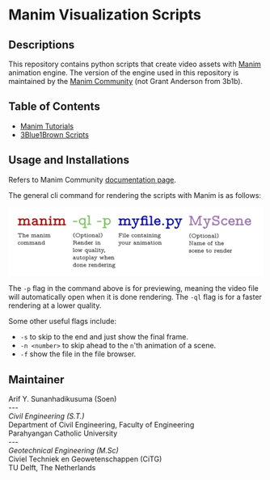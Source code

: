 # Manim Visualization Scripts

## Descriptions
This repository contains python scripts that create video assets with [Manim](https://github.com/ManimCommunity/manim) animation engine. The version of the engine used in this repository is maintained by the [Manim Community](https://docs.manim.community/en/stable/index.html) (not Grant Anderson from 3b1b).

## Table of Contents
* [Manim Tutorials]()
* [3Blue1Brown Scripts]()

## Usage and Installations
Refers to Manim Community [documentation page](https://docs.manim.community/en/stable/guides/configuration.html).

The general cli command for rendering the scripts with Manim is as follows:

![manim-illustration](https://raw.githubusercontent.com/ManimCommunity/manim/main/docs/source/_static/command.png)

The `-p` flag in the command above is for previewing, meaning the video file will automatically open when it is done rendering. The `-ql` flag is for a faster rendering at a lower quality.

Some other useful flags include:

-  `-s` to skip to the end and just show the final frame.
-  `-n <number>` to skip ahead to the `n`'th animation of a scene.
-  `-f` show the file in the file browser.

## Maintainer
Arif Y. Sunanhadikusuma (Soen) <br> --- <br>
_Civil Engineering (S.T.)_ <br>
Department of Civil Engineering, Faculty of Engineering <br>
Parahyangan Catholic University  <br> --- <br>
_Geotechnical Engineering (M.Sc)_ <br>
Civiel Techniek en Geowetenschappen (CiTG) <br>
TU Delft, The Netherlands